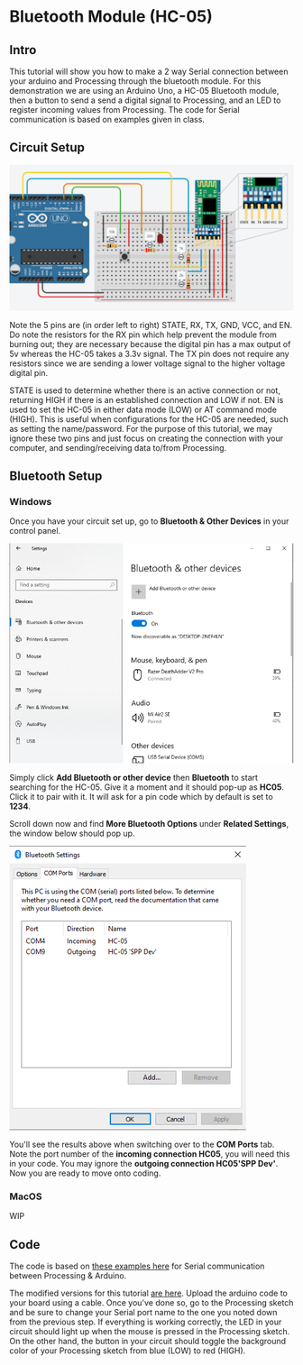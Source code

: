 # Bluetooth Module (HC-05)

## Intro

This tutorial will show you how to make a 2 way Serial connection between your arduino and Processing through the bluetooth module. For this demonstration we are using an Arduino Uno, a HC-05 Bluetooth module, then a button to send a send a digital signal to Processing, and an LED to register incoming values from Processing. The code for Serial communication is based on examples given in class.

## Circuit Setup

![hc05 circuit diagram](./images/hc05circuit.png)

Note the 5 pins are (in order left to right) STATE, RX, TX, GND, VCC, and EN. Do note the resistors for the RX pin which help prevent the module from burning out; they are necessary because the digital pin has a max output of 5v whereas the HC-05 takes a 3.3v signal. The TX pin does not require any resistors since we are sending a lower voltage signal to the higher voltage digital pin.

STATE is used to determine whether there is an active connection or not, returning HIGH if there is an established connection and LOW if not. EN is used to set the HC-05 in either data mode (LOW) or AT command mode (HIGH). This is useful when configurations for the HC-05 are needed, such as setting the name/password. For the purpose of this tutorial, we may ignore these two pins and just focus on creating the connection with your computer, and sending/receiving data to/from Processing.

## Bluetooth Setup

### Windows

Once you have your circuit set up, go to **Bluetooth & Other Devices** in your control panel.

![bt setup 1](./images/btsetup1.png)

Simply click **Add Bluetooth or other device** then **Bluetooth** to start searching for the HC-05. Give it a moment and it should pop-up as **HC05**. Click it to pair with it. It will ask for a pin code which by default is set to **1234**.

Scroll down now and find **More Bluetooth Options** under **Related Settings**, the window below should pop up.

![bt setup 2](./images/btsetup2.png)

You'll see the results above when switching over to the **COM Ports** tab. Note the port number of the **incoming connection HC05**, you will need this in your code. You may ignore the **outgoing connection HC05'SPP Dev'**. Now you are ready to move onto coding.

### MacOS

WIP

## Code
The code is based on [these examples here](https://github.com/ima-nyush/Interaction-Lab-Sp24/tree/main/10.1%20-%20Serial%20Communication%202/03_read_and_write) for Serial communication between Processing & Arduino.

The modified versions for this tutorial [are here](./sketches). Upload the arduino code to your board using a cable. Once you've done so, go to the Processing sketch and be sure to change your Serial port name to the one you noted down from the previous step. If everything is working correctly, the LED in your circuit should light up when the mouse is pressed in the Processing sketch. On the other hand, the button in your circuit should toggle the background color of your Processing sketch from blue (LOW) to red (HIGH).

